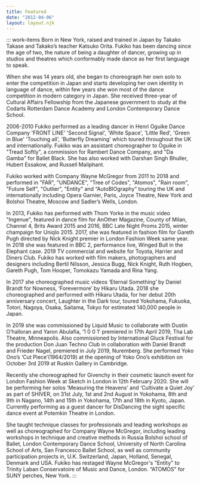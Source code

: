 ```yaml
---
title: Featured
date: "2012-04-06"
layout: layout.njk
---
```

::: work-items
Born in New York, raised and trained in Japan by Takako Takase and Takako’s teacher Katsuko Orita. Fukiko has been dancing since the age of two, the nature of being a daughter of dancer, growing up in studios and theatres which conformably made dance as her first language to speak.

When she was 14 years old, she began to choreograph her own solo to enter the competition in Japan and starts developing her own identity in language of dance, within few years she won most of the dance competition in modern category in Japan.
She received three-year of Cultural Affairs Fellowship from the Japanese government to study at the Codarts Rotterdam Dance Academy and London Contemporary Dance School.

2006-2010 Fukiko performed as a leading dancer in Henri Oguike Dance Company 'FRONT LINE' 'Second Signal', 'White Space', 'Little Red', 'Green in Blue' 'Touching all', 'Butterfly Dreaming' which toured throughout the UK and internationally. Fukiko was an assistant choreographer to Oguike in "Tread Softly", a commission for Rambert Dance Company, and "Da Gamba" for Ballet Black. She has also worked with Darshan Singh Bhuller, Hubert Essakow, and Russell Maliphant.

Fukiko worked with Company Wayne McGregor from 2011 to 2018 and performed in "FAR", "UNDANCE", "Tree of Codes", "Atomos", "Rain room", "Future Self", "Outlier", "Entity" and “AutoBIOgraphy” touring the UK and internationally including Opera Garnier, Paris, Joyce Theatre, New York and Bolshoi Theatre, Moscow and Sadler’s Wells, London.

In 2013, Fukiko has performed with Thom Yorke in the music video "Ingenue", featured in dance film for AnOther Magazine, County of Milan, Channel 4, Brits Award 2015 and 2016, BBC Late Night Proms 2015, winter champaign for Uniqlo 2015. 2017, she was featured in fashion film for Gareth Pugh directed by Nick Knight premier in London Fashion Week same year. In 2018 she was featured in BBC 2, performance live, Winged Bull in the Elephant case. 2019 TV commercial and website for Toyota, Harrier and Diners Club. Fukiko has worked with film makers, photographers and designers including Bertil Nilsson, Jessica Bugg, Nick Knight, Ruth Hogben, Gareth Pugh, Tom Hooper, Tomokazu Yamada and Rina Yang.

In 2017 she choreographed music videos ‘Eternal Something’ by Daniel Brandt for Nowness, ‘Forevermore’ by Hikaru Utada. 2018 she choreographed and performed with Hikaru Utada, for her debut 20th anniversary concert, Laughter in the Dark tour, toured Yokohama, Fukuoka, Totori, Nagoya, Osaka, Saitama, Tokyo for estimated 140,000 people in Japan.

In 2019 she was commissioned by Liquid Music to collaborate with Dustin O’halloran and Yaron Abulafia, ‘1 0 0 1’ premiered in 17th April 2019, Tha Lab Theatre, Minneapolis. Also commissioned by International Gluck Festival for the production Don Juan Techno Club in collaboration with Daniel Brandt and Frieder Nagel, premiered in July 2019, Nuremberg. She performed Yoko Ono’s ‘Cut Piece’(1964/2019) at the opening of  Yoko Ono’s exhibition on October 3rd 2019 at Ruskin Gallery in Cambridge.

Recently she choreographed for Givenchy in their cosmetic launch event for London Fashion Week at Sketch in London in 12th February 2020. She will be performing her solos ‘Measuring the Heavens’ and ‘Cultivate a Quiet Joy’ as part of SHIVER, on 31st July, 1st and 2nd August in Yokohama, 8th and 9th in Nagano, 14th and 15th in Yokohama, 17th and 18th in Kyoto, Japan. Currently performing as a guest dancer for DisDancing the sight specific dance event at Potemkin Theatre in London.

She taught technique classes for professionals and leading workshops as well as choreographed for Company Wayne McGregor, including leading workshops in technique and creative methods in Russia Bolshoi school of Ballet, London Contemporary Dance School, University of North Carolina School of Arts, San Francesco Ballet School, as well as community participation projects in, U.K. Switzerland, Japan, Holland, Senegal, Denmark and USA. Fukiko has restaged Wayne McGregor's "Entity" to Trinity Laban Conservatoire of Music and Dance, London. “ATOMOS” for SUNY perches, New York.
:::
